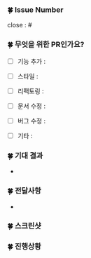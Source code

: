 ### 🍀 Issue Number
close : #

### 🍀 무엇을 위한 PR인가요?
- [ ] 기능 추가 :
- [ ] 스타일 :
- [ ] 리팩토링 :
- [ ] 문서 수정 :
- [ ] 버그 수정 :
- [ ] 기타 :


### 🍀 기대 결과
-


### 🍀 전달사항
-


### 🍀 스크린샷

### 🍀 진행상황
